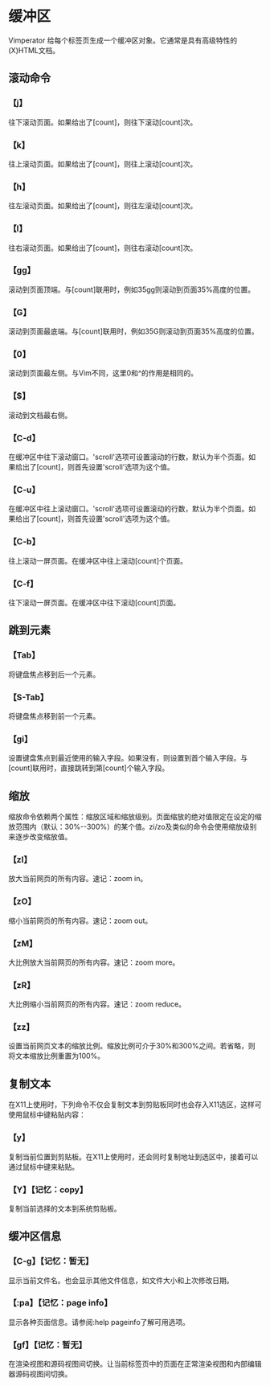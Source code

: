 # 缓冲区

Vimperator 给每个标签页生成一个缓冲区对象。它通常是具有高级特性的(X)HTML文档。

## 滚动命令

### 【j】
往下滚动页面。如果给出了[count]，则往下滚动[count]次。

### 【k】
往上滚动页面。如果给出了[count]，则往上滚动[count]次。

### 【h】
往左滚动页面。如果给出了[count]，则往左滚动[count]次。

### 【l】
往右滚动页面。如果给出了[count]，则往右滚动[count]次。

### 【gg】
滚动到页面顶端。与[count]联用时，例如35gg则滚动到页面35%高度的位置。

### 【G】
滚动到页面最底端。与[count]联用时，例如35G则滚动到页面35%高度的位置。

### 【0】
滚动到页面最左侧。与Vim不同，这里0和^的作用是相同的。

### 【$】
滚动到文档最右侧。

### 【C-d】
在缓冲区中往下滚动窗口。'scroll'选项可设置滚动的行数，默认为半个页面。如果给出了[count]，则首先设置'scroll'选项为这个值。

### 【C-u】
在缓冲区中往上滚动窗口。'scroll'选项可设置滚动的行数，默认为半个页面。如果给出了[count]，则首先设置'scroll'选项为这个值。

### 【C-b】
往上滚动一屏页面。在缓冲区中往上滚动[count]个页面。

### 【C-f】
往下滚动一屏页面。在缓冲区中往下滚动[count]页面。

## 跳到元素

### 【Tab】
将键盘焦点移到后一个元素。

### 【S-Tab】
将键盘焦点移到前一个元素。

### 【gi】
设置键盘焦点到最近使用的输入字段。如果没有，则设置到首个输入字段。与[count]联用时，直接跳转到第[count]个输入字段。

## 缩放

缩放命令依赖两个属性：缩放区域和缩放级别。页面缩放的绝对值限定在设定的缩放范围内（默认：30%--300%）的某个值。zi/zo及类似的命令会使用缩放级别来逐步改变缩放值。

### 【zI】
放大当前网页的所有内容。速记：zoom in。

### 【zO】
缩小当前网页的所有内容。速记：zoom out。

### 【zM】
大比例放大当前网页的所有内容。速记：zoom more。

### 【zR】
大比例缩小当前网页的所有内容。速记：zoom reduce。

### 【zz】
设置当前网页文本的缩放比例。缩放比例可介于30%和300%之间。若省略，则将文本缩放比例重置为100%。

## 复制文本

在X11上使用时，下列命令不仅会复制文本到剪贴板同时也会存入X11选区，这样可使用鼠标中键粘贴内容：

### 【y】
复制当前位置到剪贴板。在X11上使用时，还会同时复制地址到选区中，接着可以通过鼠标中键来粘贴。

### 【Y】【记忆：copy】
复制当前选择的文本到系统剪贴板。

## 缓冲区信息

### 【C-g】【记忆：暂无】
显示当前文件名。也会显示其他文件信息，如文件大小和上次修改日期。

### 【:pa】【记忆：page info】
显示各种页面信息。请参阅:help pageinfo了解可用选项。
    
### 【gf】【记忆：暂无】
在渲染视图和源码视图间切换。让当前标签页中的页面在正常渲染视图和内部编辑器源码视图间切换。


